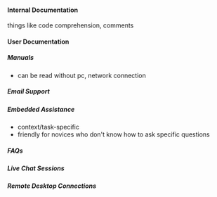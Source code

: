 #### Internal Documentation
things like code comprehension, comments

#### User Documentation
##### Manuals
- can be read without pc, network connection
##### Email Support
##### Embedded Assistance
- context/task-specific
- friendly for novices who don't know how to ask specific questions

##### FAQs

##### Live Chat Sessions

##### Remote Desktop Connections

